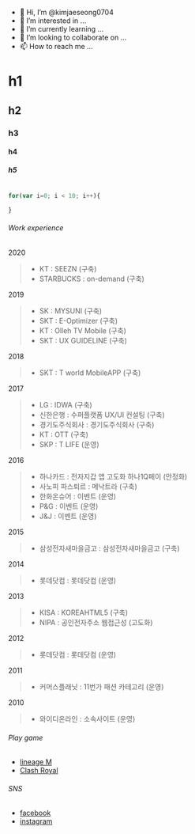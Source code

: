 - 👋 Hi, I’m @kimjaeseong0704
- 👀 I’m interested in ...
- 🌱 I’m currently learning ...
- 💞️ I’m looking to collaborate on ...
- 📫 How to reach me ...

# h1
## h2
### h3
#### h4
##### h5


~~~javascript

for(var i=0; i < 10; i++){

}
~~~

###### Work experience

2020
> - KT : SEEZN (구축)
> - STARBUCKS : on-demand (구축)

2019
> - SK : MYSUNI (구축)
> - SKT : E-Optimizer (구축)
> - KT : Olleh TV Mobile (구축)
> - SKT : UX GUIDELINE (구축)

2018 
> - SKT : T world MobileAPP (구축)

2017 
> - LG : IDWA (구축)
> - 신한은행 : 수퍼플랫폼 UX/UI 컨설팅 (구축)
> - 경기도주식회사 : 경기도주식회사 (구축)
> - KT : OTT (구축)
> - SKP : T LIFE (운영)

2016
> - 하나카드 : 전자지갑 앱 고도화 하나1Q페이 (안정화)
> - 사노피 파스퇴르 : 메낙트라 (구축)
> - 한화온슈어 : 이벤트 (운영)
> - P&G : 이벤트 (운영)
> - J&J : 이벤트 (운영)

2015
> - 삼성전자새마을금고 : 삼성전자새마을금고 (구축)

2014
> - 롯데닷컴 : 롯데닷컴 (운영)
 
2013
> - KISA : KOREAHTML5 (구축)
> - NIPA : 공인전자주소 웹접근성 (고도화)

2012
> - 롯데닷컴 : 롯데닷컴 (운영)

2011
> - 커머스플래닛 : 11번가 패션 카테고리 (운영)

2010
> - 와이디온라인 : 소속사이트 (운영)


###### Play game

- [lineage M](https://lineagem.plaync.com/)
- [Clash Royal](https://play.google.com/store/apps/details?id=com.supercell.clashroyale&hl=ko&gl=US)

###### SNS

- [facebook](https://www.facebook.com/profile.php?id=100006659101185)
- [instagram](https://www.instagram.com/iview83/)
